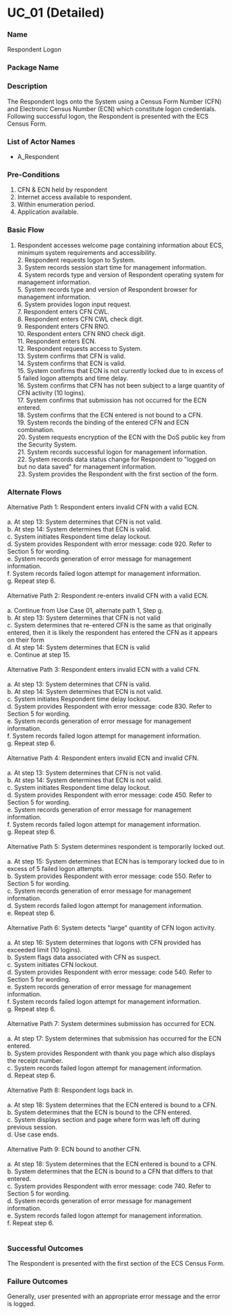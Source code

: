 

# UC_01 (Detailed)

### Name

Respondent Logon

### Package Name



### Description

The Respondent logs onto the System using a Census Form Number (CFN) and Electronic Census Number (ECN) which constitute logon credentials.
Following successful logon, the Respondent is presented with the ECS Census Form.

### List of Actor Names


    
- A_Respondent
    



### Pre-Conditions

1. CFN & ECN held by respondent
2. Internet access available to respondent.
3. Within enumeration period.
4. Application available.

### Basic Flow

1. Respondent accesses welcome page containing information about ECS, minimum system requirements and accessibility.<br>2. Respondent requests logon to System.<br>3. System records session start time for management information.<br>4. System records type and version of Respondent operating system for management information.<br>5. System records type and version of Respondent browser for management information.<br>6. System provides logon input request.<br>7. Respondent enters CFN CWL.<br>8. Respondent enters CFN CWL check digit.<br>9. Respondent enters CFN RNO.<br>10. Respondent enters CFN RNO check digit.<br>11. Respondent enters ECN.<br>12. Respondent requests access to System.<br>13. System confirms that CFN is valid.<br>14. System confirms that ECN is valid.<br>15. System confirms that ECN is not currently locked due to in excess of 5 failed logon attempts and time delay.<br>16. System confirms that CFN has not been subject to a large quantity of CFN activity (10 logins).<br>17. System confirms that submission has not occurred for the ECN entered.<br>18. System confirms that the ECN entered is not bound to a CFN.<br>19. System records the binding of the entered CFN and ECN combination.<br>20. System requests encryption of the ECN with the DoS public key from the Security System.<br>21. System records successful logon for management information.<br>22. System records data status change for Respondent to "logged on but no data saved" for management information.<br>23. System provides the Respondent with the first section of the form.

### Alternate Flows

<div>Alternative Path 1: Respondent enters invalid CFN with a valid ECN.</div><div><br></div><div>a. At step 13: System determines that CFN is not valid.<br>b. At step 14: System determines that ECN is valid.<br>c. System initiates Respondent time delay lockout.<br>d. System provides Respondent with error message: code 920. Refer to Section 5 for wording.<br>e. System records generation of error message for management information.<br>f. System records failed logon attempt for management information.<br>g. Repeat step 6.</div><div><br></div><div>Alternative Path 2:  Respondent re-enters invalid CFN with a valid ECN.</div><div><br></div><div>a. Continue from Use Case 01, alternate path 1, Step g.<br>b. At step 13: System determines that CFN is not valid<br>c. System determines that re-entered CFN is the same as that originally entered, then it is likely the respondent has entered the CFN as it appears on their form<br>d. At step 14: System determines that ECN is valid<br>e. Continue at step 15.</div><div><br></div><div>Alternative Path 3:  Respondent enters invalid ECN with a valid CFN.</div><div><br></div><div>a. At step 13: System determines that CFN is valid.<br>b. At step 14: System determines that ECN is not valid.<br>c. System initiates Respondent time delay lockout.<br>d. System provides Respondent with error message: code 830. Refer to Section 5 for wording.<br>e. System records generation of error message for management information.<br>f. System records failed logon attempt for management information.<br>g. Repeat step 6.</div><div><br></div><div>Alternative Path 4:  Respondent enters invalid ECN and invalid CFN.</div><div><br></div><div>a. At step 13: System determines that CFN is not valid.<br>b. At step 14: System determines that ECN is not valid.<br>c. System initiates Respondent time delay lockout.<br>d. System provides Respondent with error message: code 450. Refer to Section 5 for wording.<br>e. System records generation of error message for management information.<br>f. System records failed logon attempt for management information.<br>g. Repeat step 6.</div><div><br></div><div>Alternative Path 5:  System determines respondent is temporarily locked out.</div><div><br></div><div>a. At step 15: System determines that ECN has is temporary locked due to in excess of 5 failed logon attempts.<br>b. System provides Respondent with error message: code 550. Refer to Section 5 for wording.<br>c. System records generation of error message for management information.<br>d. System records failed logon attempt for management information.<br>e. Repeat step 6.</div><div><br></div><div>Alternative Path 6:  System detects "large" quantity of CFN logon activity.</div><div><br></div><div>a. At step 16: System determines that logons with CFN provided has exceeded limit (10 logins).<br>b. System flags data associated with CFN as suspect.<br>c. System initiates CFN lockout.<br>d. System provides Respondent with error message: code 540. Refer to Section 5 for wording.<br>e. System records generation of error message for management information.<br>f. System records failed logon attempt for management information.<br>g. Repeat step 6.</div><div><br></div><div>Alternative Path 7:  System determines submission has occurred for ECN.</div><div><br></div><div>a. At step 17: System determines that submission has occurred for the ECN entered.<br>b. System provides Respondent with thank you page which also displays the receipt number.<br>c. System records failed logon attempt for management information.<br>d. Repeat step 6.</div><div><br></div><div>Alternative Path 8:  Respondent logs back in.</div><div><br></div><div>a. At step 18: System determines that the ECN entered is bound to a CFN.<br>b. System determines that the ECN is bound to the CFN entered.<br>c. System displays section and page where form was left off during previous session.</div><div>d. Use case ends.</div><div><br></div><div>Alternative Path 9:  ECN bound to another CFN.<br></div><div><br></div><div>a. At step 18: System determines that the ECN entered is bound to a CFN.<br>b. System determines that the ECN is bound to a CFN that differs to that entered.<br>c. System provides Respondent with error message: code 740. Refer to Section 5 for wording.<br>d. System records generation of error message for management information.<br>e. System records failed logon attempt for management information.<br>f. Repeat step 6.<br></div><div><br></div>

### Successful Outcomes

The Respondent is presented with the first section of the ECS Census Form.

### Failure Outcomes

Generally, user presented with an appropriate error message and the error is logged.



